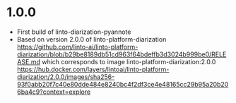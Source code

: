 # 1.0.0
- First build of linto-diarization-pyannote
- Based on version 2.0.0 of linto-platform-diarization https://github.com/linto-ai/linto-platform-diarization/blob/b29be8189db51cd963f64bdeffb3d3024b999be0/RELEASE.md
  which corresponds to image linto-platform-diarization:2.0.0 https://hub.docker.com/layers/lintoai/linto-platform-diarization/2.0.0/images/sha256-93f0abb20f7c40e80dde484e8240bc4f2df3ce4e48165cc29b95a20b206ba4c9?context=explore
